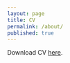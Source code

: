 ```yaml
---
layout: page
title: CV
permalink: /about/
published: true
---
```



Download CV [here](file:///C:/Users/Mohit/Downloads/Curriculum%20Vitae.pdf).
